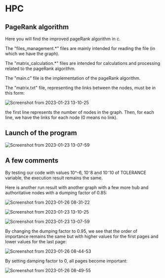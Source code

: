 # HPC

## PageRank algorithm

Here you will find the improved pageRank algorithm in c.

The "files_management.*" files are mainly intended for reading the file (in which we have the graph).

The "matrix_calculation.*" files are intended for calculations and processing related to the pageRank algorithm.

The "main.c" file is the implementation of the pageRank algorithm.

The "matrix.txt" file, representing the links between the nodes, must be in this form:

![Screenshot from 2023-01-23 13-10-25](https://user-images.githubusercontent.com/73532355/214036465-692daed0-654e-4e54-a366-61b45cead061.png)

the first line represents the number of nodes in the graph. Then, for each line, we have the links for each node (0 means no link).

## Launch of the program

![Screenshot from 2023-01-23 13-07-59](https://user-images.githubusercontent.com/73532355/214036097-f0dbf70a-9c07-44dc-9315-8083d09f2e7e.png)

## A few comments

By testing our code  with values 10^-6, 10⁻8 and 10⁻10 of TOLERANCE variable, the execution result remains the same.

Here is another run result with another graph with a few more hub and authoritative nodes with a dumping factor of 0.85:

![Screenshot from 2023-01-26 08-31-22](https://user-images.githubusercontent.com/73532355/214781487-d6fb14d2-ae1c-44a9-b18e-649259c16001.png)

![Screenshot from 2023-01-23 13-10-25](https://user-images.githubusercontent.com/73532355/214781515-aecd9a22-3034-4b95-96bb-02af58cd12d0.png)

![Screenshot from 2023-01-23 13-07-59](https://user-images.githubusercontent.com/73532355/214781313-cc95d4c6-a075-45e9-8b6f-0e41f66144c7.png)

By changing the dumping factor to 0.95, we see that the order of importance remains the same but with higher values for the first pages and lower values for the last page:

![Screenshot from 2023-01-26 08-44-53](https://user-images.githubusercontent.com/73532355/214782759-050ef658-5369-4ce6-a00b-86ae927d92ae.png)

By setting damping factor to 0, all pages become important:

![Screenshot from 2023-01-26 08-49-55](https://user-images.githubusercontent.com/73532355/214783365-a9dbddea-9b17-4dec-ae77-74b43d44dc4b.png)






